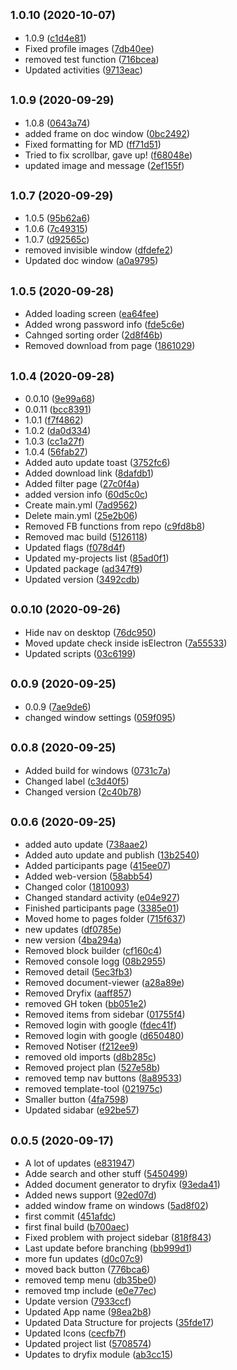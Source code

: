 ## <small>1.0.10 (2020-10-07)</small>

* 1.0.9 ([c1d4e81](https://github.com/dry-it/systep/commit/c1d4e81))
* Fixed profile images ([7db40ee](https://github.com/dry-it/systep/commit/7db40ee))
* removed test function ([716bcea](https://github.com/dry-it/systep/commit/716bcea))
* Updated activities ([9713eac](https://github.com/dry-it/systep/commit/9713eac))



## <small>1.0.9 (2020-09-29)</small>

* 1.0.8 ([0643a74](https://github.com/dry-it/systep/commit/0643a74))
* added frame on doc window ([0bc2492](https://github.com/dry-it/systep/commit/0bc2492))
* Fixed formatting for MD ([ff71d51](https://github.com/dry-it/systep/commit/ff71d51))
* Tried to fix scrollbar, gave up! ([f68048e](https://github.com/dry-it/systep/commit/f68048e))
* updated image and message ([2ef155f](https://github.com/dry-it/systep/commit/2ef155f))



## <small>1.0.7 (2020-09-29)</small>

* 1.0.5 ([95b62a6](https://github.com/dry-it/systep/commit/95b62a6))
* 1.0.6 ([7c49315](https://github.com/dry-it/systep/commit/7c49315))
* 1.0.7 ([d92565c](https://github.com/dry-it/systep/commit/d92565c))
* removed invisible window ([dfdefe2](https://github.com/dry-it/systep/commit/dfdefe2))
* Updated doc window ([a0a9795](https://github.com/dry-it/systep/commit/a0a9795))



## <small>1.0.5 (2020-09-28)</small>

* Added loading screen ([ea64fee](https://github.com/dry-it/systep/commit/ea64fee))
* Added wrong password info ([fde5c6e](https://github.com/dry-it/systep/commit/fde5c6e))
* Cahnged sorting order ([2d8f46b](https://github.com/dry-it/systep/commit/2d8f46b))
* Removed download from page ([1861029](https://github.com/dry-it/systep/commit/1861029))



## <small>1.0.4 (2020-09-28)</small>

* 0.0.10 ([9e99a68](https://github.com/dry-it/systep/commit/9e99a68))
* 0.0.11 ([bcc8391](https://github.com/dry-it/systep/commit/bcc8391))
* 1.0.1 ([f7f4862](https://github.com/dry-it/systep/commit/f7f4862))
* 1.0.2 ([da0d334](https://github.com/dry-it/systep/commit/da0d334))
* 1.0.3 ([cc1a27f](https://github.com/dry-it/systep/commit/cc1a27f))
* 1.0.4 ([56fab27](https://github.com/dry-it/systep/commit/56fab27))
* Added auto update toast ([3752fc6](https://github.com/dry-it/systep/commit/3752fc6))
* Added download link ([8dafdb1](https://github.com/dry-it/systep/commit/8dafdb1))
* Added filter page ([27c0f4a](https://github.com/dry-it/systep/commit/27c0f4a))
* added version info ([60d5c0c](https://github.com/dry-it/systep/commit/60d5c0c))
* Create main.yml ([7ad9562](https://github.com/dry-it/systep/commit/7ad9562))
* Delete main.yml ([25e2b06](https://github.com/dry-it/systep/commit/25e2b06))
* Removed FB functions from repo ([c9fd8b8](https://github.com/dry-it/systep/commit/c9fd8b8))
* Removed mac build ([5126118](https://github.com/dry-it/systep/commit/5126118))
* Updated flags ([f078d4f](https://github.com/dry-it/systep/commit/f078d4f))
* Updated my-projects list ([85ad0f1](https://github.com/dry-it/systep/commit/85ad0f1))
* Updated package ([ad347f9](https://github.com/dry-it/systep/commit/ad347f9))
* Updated version ([3492cdb](https://github.com/dry-it/systep/commit/3492cdb))



## <small>0.0.10 (2020-09-26)</small>

* Hide nav on desktop ([76dc950](https://github.com/dry-it/systep/commit/76dc950))
* Moved update check inside isElectron ([7a55533](https://github.com/dry-it/systep/commit/7a55533))
* Updated scripts ([03c6199](https://github.com/dry-it/systep/commit/03c6199))



## <small>0.0.9 (2020-09-25)</small>

* 0.0.9 ([7ae9de6](https://github.com/dry-it/systep/commit/7ae9de6))
* changed window settings ([059f095](https://github.com/dry-it/systep/commit/059f095))



## <small>0.0.8 (2020-09-25)</small>

* Added build for windows ([0731c7a](https://github.com/dry-it/systep/commit/0731c7a))
* Changed label ([c3d40f5](https://github.com/dry-it/systep/commit/c3d40f5))
* Changed version ([2c40b78](https://github.com/dry-it/systep/commit/2c40b78))



## <small>0.0.6 (2020-09-25)</small>

* added auto update ([738aae2](https://github.com/dry-it/systep/commit/738aae2))
* Added auto update and publish ([13b2540](https://github.com/dry-it/systep/commit/13b2540))
* Added participants page ([415ee07](https://github.com/dry-it/systep/commit/415ee07))
* Added web-version ([58abb54](https://github.com/dry-it/systep/commit/58abb54))
* Changed color ([1810093](https://github.com/dry-it/systep/commit/1810093))
* Changed standard activity ([e04e927](https://github.com/dry-it/systep/commit/e04e927))
* Finished participants page ([3385e01](https://github.com/dry-it/systep/commit/3385e01))
* Moved home to pages folder ([715f637](https://github.com/dry-it/systep/commit/715f637))
* new updates ([df0785e](https://github.com/dry-it/systep/commit/df0785e))
* new version ([4ba294a](https://github.com/dry-it/systep/commit/4ba294a))
* Removed block builder ([cf160c4](https://github.com/dry-it/systep/commit/cf160c4))
* Removed console logg ([08b2955](https://github.com/dry-it/systep/commit/08b2955))
* Removed detail ([5ec3fb3](https://github.com/dry-it/systep/commit/5ec3fb3))
* Removed document-viewer ([a28a89e](https://github.com/dry-it/systep/commit/a28a89e))
* Removed Dryfix ([aaff857](https://github.com/dry-it/systep/commit/aaff857))
* removed GH token ([bb051e2](https://github.com/dry-it/systep/commit/bb051e2))
* Removed items from sidebar ([01755f4](https://github.com/dry-it/systep/commit/01755f4))
* Removed login with google ([fdec41f](https://github.com/dry-it/systep/commit/fdec41f))
* Removed login with google ([d650480](https://github.com/dry-it/systep/commit/d650480))
* Removed Notiser ([f212ee9](https://github.com/dry-it/systep/commit/f212ee9))
* removed old imports ([d8b285c](https://github.com/dry-it/systep/commit/d8b285c))
* Removed project plan ([527e58b](https://github.com/dry-it/systep/commit/527e58b))
* removed temp nav buttons ([8a89533](https://github.com/dry-it/systep/commit/8a89533))
* removed template-tool ([021975c](https://github.com/dry-it/systep/commit/021975c))
* Smaller button ([4fa7598](https://github.com/dry-it/systep/commit/4fa7598))
* Updated sidabar ([e92be57](https://github.com/dry-it/systep/commit/e92be57))



## <small>0.0.5 (2020-09-17)</small>

* A lot of updates ([e831947](https://github.com/dry-it/systep/commit/e831947))
* Adde search and other stuff ([5450499](https://github.com/dry-it/systep/commit/5450499))
* Added document generator to dryfix ([93eda41](https://github.com/dry-it/systep/commit/93eda41))
* Added news support ([92ed07d](https://github.com/dry-it/systep/commit/92ed07d))
* added window frame on windows ([5ad8f02](https://github.com/dry-it/systep/commit/5ad8f02))
* first commit ([451afdc](https://github.com/dry-it/systep/commit/451afdc))
* first final build ([b700aec](https://github.com/dry-it/systep/commit/b700aec))
* Fixed problem with project sidebar ([818f843](https://github.com/dry-it/systep/commit/818f843))
* Last update before branching ([bb999d1](https://github.com/dry-it/systep/commit/bb999d1))
* more fun updates ([d0c07c9](https://github.com/dry-it/systep/commit/d0c07c9))
* moved back button ([776bca6](https://github.com/dry-it/systep/commit/776bca6))
* removed temp menu ([db35be0](https://github.com/dry-it/systep/commit/db35be0))
* removed tmp include ([e0e77ec](https://github.com/dry-it/systep/commit/e0e77ec))
* Update version ([7933ccf](https://github.com/dry-it/systep/commit/7933ccf))
* Updated App name ([98ea2b8](https://github.com/dry-it/systep/commit/98ea2b8))
* Updated Data Structure for projects ([35fde17](https://github.com/dry-it/systep/commit/35fde17))
* Updated Icons ([cecfb7f](https://github.com/dry-it/systep/commit/cecfb7f))
* Updated project list ([5708574](https://github.com/dry-it/systep/commit/5708574))
* Updates to dryfix module ([ab3cc15](https://github.com/dry-it/systep/commit/ab3cc15))




